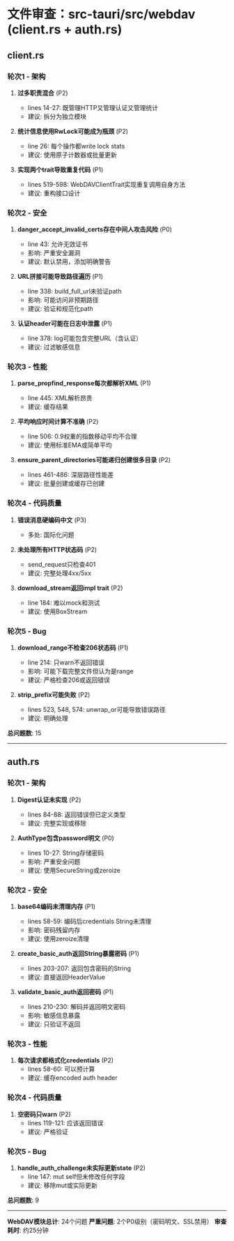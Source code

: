 # 文件审查：src-tauri/src/webdav (client.rs + auth.rs)

## client.rs

### 轮次1 - 架构
1. **过多职责混合** (P2)
   - lines 14-27: 既管理HTTP又管理认证又管理统计
   - 建议: 拆分为独立模块

2. **统计信息使用RwLock可能成为瓶颈** (P2)
   - line 26: 每个操作都write lock stats
   - 建议: 使用原子计数器或批量更新

3. **实现两个trait导致重复代码** (P1)
   - lines 519-598: WebDAVClientTrait实现重复调用自身方法
   - 建议: 重构接口设计

### 轮次2 - 安全
1. **danger_accept_invalid_certs存在中间人攻击风险** (P0)
   - line 43: 允许无效证书
   - 影响: 严重安全漏洞
   - 建议: 默认禁用，添加明确警告

2. **URL拼接可能导致路径遍历** (P1)
   - line 338: build_full_url未验证path
   - 影响: 可能访问非预期路径
   - 建议: 验证和规范化path

3. **认证header可能在日志中泄露** (P1)
   - line 378: log可能包含完整URL（含认证）
   - 建议: 过滤敏感信息

### 轮次3 - 性能
1. **parse_propfind_response每次都解析XML** (P1)
   - line 445: XML解析昂贵
   - 建议: 缓存结果

2. **平均响应时间计算不准确** (P2)
   - line 506: 0.9权重的指数移动平均不合理
   - 建议: 使用标准EMA或简单平均

3. **ensure_parent_directories可能递归创建很多目录** (P2)
   - lines 461-486: 深层路径性能差
   - 建议: 批量创建或缓存已创建

### 轮次4 - 代码质量
1. **错误消息硬编码中文** (P3)
   - 多处: 国际化问题

2. **未处理所有HTTP状态码** (P2)
   - send_request只检查401
   - 建议: 完整处理4xx/5xx

3. **download_stream返回impl trait** (P2)
   - line 184: 难以mock和测试
   - 建议: 使用BoxStream

### 轮次5 - Bug
1. **download_range不检查206状态码** (P1)
   - line 214: 只warn不返回错误
   - 影响: 可能下载完整文件但认为是range
   - 建议: 严格检查206或返回错误

2. **strip_prefix可能失败** (P2)
   - lines 523, 548, 574: unwrap_or可能导致错误路径
   - 建议: 明确处理

**总问题数**: 15

---

## auth.rs

### 轮次1 - 架构
1. **Digest认证未实现** (P2)
   - lines 84-88: 返回错误但已定义类型
   - 建议: 完整实现或移除

2. **AuthType包含password明文** (P0)
   - lines 10-27: String存储密码
   - 影响: 严重安全问题
   - 建议: 使用SecureString或zeroize

### 轮次2 - 安全
1. **base64编码未清理内存** (P1)
   - lines 58-59: 编码后credentials String未清理
   - 影响: 密码残留内存
   - 建议: 使用zeroize清理

2. **create_basic_auth返回String暴露密码** (P1)
   - lines 203-207: 返回包含密码的String
   - 建议: 直接返回HeaderValue

3. **validate_basic_auth返回密码** (P1)
   - lines 210-230: 解码并返回明文密码
   - 影响: 敏感信息暴露
   - 建议: 只验证不返回

### 轮次3 - 性能
1. **每次请求都格式化credentials** (P2)
   - lines 58-60: 可以预计算
   - 建议: 缓存encoded auth header

### 轮次4 - 代码质量
1. **空密码只warn** (P2)
   - lines 119-121: 应该返回错误
   - 建议: 严格验证

### 轮次5 - Bug
1. **handle_auth_challenge未实际更新state** (P2)
   - line 147: mut self但未修改任何字段
   - 建议: 移除mut或实际更新

**总问题数**: 9

---

**WebDAV模块总计**: 24个问题
**严重问题**: 2个P0级别（密码明文、SSL禁用）
**审查耗时**: 约25分钟



